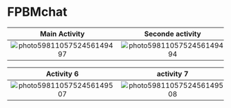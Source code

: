 # FPBMchat 


Main Activity            |  Seconde activity          |  Activity   3       |   Activity   4       |   Activity 5
:-------------------------:|:-------------------------:|:------------------------:|:------------------------:|:------------------------
![photo5981105752456149497](https://user-images.githubusercontent.com/70212296/164340938-0b2c6ced-36e8-452f-bc15-bbcab49194db.jpg)|![photo5981105752456149494](https://user-images.githubusercontent.com/70212296/164341063-f74dd0d0-50b2-481a-b684-80d0fcc86688.jpg)|![photo5981105752456149498](https://user-images.githubusercontent.com/70212296/164341090-6e1999ec-1960-4b00-aa93-a4b7caa4783e.jpg)|![photo5981105752456149501](https://user-images.githubusercontent.com/70212296/164341121-020921df-e016-4667-86b3-05dfcef6e602.jpg)|![photo5981105752456149505](https://user-images.githubusercontent.com/70212296/164341154-223605e7-d1b9-4dc3-bc57-48c61db56ee8.jpg)


 Activity     6       |   activity     7     |  Activity   8       |   Activity   9      |   Activity 10
:-------------------------:|:-------------------------:|:------------------------:|:------------------------:|:------------------------
![photo5981105752456149507](https://user-images.githubusercontent.com/70212296/164341178-b26c88a7-0f78-4f74-9d82-e31b951379b6.jpg)|![photo5981105752456149508](https://user-images.githubusercontent.com/70212296/164341196-c6cd02ba-b899-47f8-9520-0af58f81112c.jpg)|![photo5981105752456149509](https://user-images.githubusercontent.com/70212296/164341219-ef1406f5-ce19-4d16-82a2-2767528d08a3.jpg)|![photo5981105752456149510](https://user-images.githubusercontent.com/70212296/164341233-a6ef077b-4d84-44d3-bd59-d2731ab5cc2f.jpg)|![photo5981105752456149512](https://user-images.githubusercontent.com/70212296/164341248-bedd4fc8-2ca8-4819-a58c-da07d2990046.jpg)






<!-- ![photo5981105752456149497](https://user-images.githubusercontent.com/70212296/164340938-0b2c6ced-36e8-452f-bc15-bbcab49194db.jpg)

![photo5981105752456149494](https://user-images.githubusercontent.com/70212296/164341063-f74dd0d0-50b2-481a-b684-80d0fcc86688.jpg)

![photo5981105752456149498](https://user-images.githubusercontent.com/70212296/164341090-6e1999ec-1960-4b00-aa93-a4b7caa4783e.jpg)

![photo5981105752456149501](https://user-images.githubusercontent.com/70212296/164341121-020921df-e016-4667-86b3-05dfcef6e602.jpg)

![photo5981105752456149505](https://user-images.githubusercontent.com/70212296/164341154-223605e7-d1b9-4dc3-bc57-48c61db56ee8.jpg)


![photo5981105752456149507](https://user-images.githubusercontent.com/70212296/164341178-b26c88a7-0f78-4f74-9d82-e31b951379b6.jpg)

![photo5981105752456149508](https://user-images.githubusercontent.com/70212296/164341196-c6cd02ba-b899-47f8-9520-0af58f81112c.jpg)

![photo5981105752456149509](https://user-images.githubusercontent.com/70212296/164341219-ef1406f5-ce19-4d16-82a2-2767528d08a3.jpg)

![photo5981105752456149510](https://user-images.githubusercontent.com/70212296/164341233-a6ef077b-4d84-44d3-bd59-d2731ab5cc2f.jpg)


![photo5981105752456149512](https://user-images.githubusercontent.com/70212296/164341248-bedd4fc8-2ca8-4819-a58c-da07d2990046.jpg) -->



